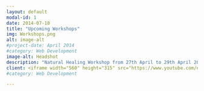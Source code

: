```yaml
---
layout: default
modal-id: 1
date: 2014-07-18
title: "Upcoming Workshops"
img: Workshops.png
alt: image-alt
#project-date: April 2014
#category: Web Development
image-alt: Headshot
description: "Natural Healing Workshop from 27th April to 29th April 2024. For more information, visit the below video"
client: <iframe width="560" height="315" src="https://www.youtube.com/embed/q5Wubpu8tJw?si=Aa2PnYP9A3hfnRLP" title="YouTube video player" frameborder="0" allow="accelerometer; autoplay; clipboard-write; encrypted-media; gyroscope; picture-in-picture; web-share" referrerpolicy="strict-origin-when-cross-origin" allowfullscreen></iframe>
#category: Web Development

---
```

